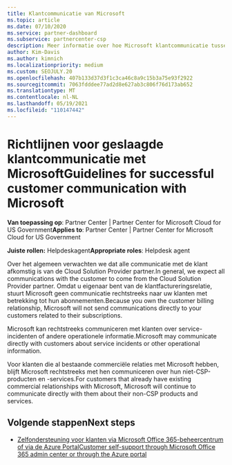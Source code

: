 ```yaml
---
title: Klantcommunicatie van Microsoft
ms.topic: article
ms.date: 07/10/2020
ms.service: partner-dashboard
ms.subservice: partnercenter-csp
description: Meer informatie over hoe Microsoft klantcommunicatie tussen klanten en partners verwacht in het Cloud Solution Provider programma.
author: Kim-Davis
ms.author: kimnich
ms.localizationpriority: medium
ms.custom: SEOJULY.20
ms.openlocfilehash: 407b133d37d3f1c3ca46c8a9c15b3a75e93f2922
ms.sourcegitcommit: 7063fdddee77ad2d8e627ab3c806f76d173ab652
ms.translationtype: MT
ms.contentlocale: nl-NL
ms.lasthandoff: 05/19/2021
ms.locfileid: "110147442"
---
```

# <a name="guidelines-for-successful-customer-communication-with-microsoft"></a><span data-ttu-id="5a972-103">Richtlijnen voor geslaagde klantcommunicatie met Microsoft</span><span class="sxs-lookup"><span data-stu-id="5a972-103">Guidelines for successful customer communication with Microsoft</span></span>

<span data-ttu-id="5a972-104">**Van toepassing op**: Partner Center | Partner Center for Microsoft Cloud for US Government</span><span class="sxs-lookup"><span data-stu-id="5a972-104">**Applies to**: Partner Center | Partner Center for Microsoft Cloud for US Government</span></span>

<span data-ttu-id="5a972-105">**Juiste rollen:** Helpdeskagent</span><span class="sxs-lookup"><span data-stu-id="5a972-105">**Appropriate roles**: Helpdesk agent</span></span>

<span data-ttu-id="5a972-106">Over het algemeen verwachten we dat alle communicatie met de klant afkomstig is van de Cloud Solution Provider partner.</span><span class="sxs-lookup"><span data-stu-id="5a972-106">In general, we expect all communications with the customer to come from the Cloud Solution Provider partner.</span></span> <span data-ttu-id="5a972-107">Omdat u eigenaar bent van de klantfactureringsrelatie, stuurt Microsoft geen communicatie rechtstreeks naar uw klanten met betrekking tot hun abonnementen.</span><span class="sxs-lookup"><span data-stu-id="5a972-107">Because you own the customer billing relationship, Microsoft will not send communications directly to your customers related to their subscriptions.</span></span>

<span data-ttu-id="5a972-108">Microsoft kan rechtstreeks communiceren met klanten over service-incidenten of andere operationele informatie.</span><span class="sxs-lookup"><span data-stu-id="5a972-108">Microsoft may communicate directly with customers about service incidents or other operational information.</span></span>

<span data-ttu-id="5a972-109">Voor klanten die al bestaande commerciële relaties met Microsoft hebben, blijft Microsoft rechtstreeks met hen communiceren over hun niet-CSP-producten en -services.</span><span class="sxs-lookup"><span data-stu-id="5a972-109">For customers that already have existing commercial relationships with Microsoft, Microsoft will continue to communicate directly with them about their non-CSP products and services.</span></span>

## <a name="next-steps"></a><span data-ttu-id="5a972-110">Volgende stappen</span><span class="sxs-lookup"><span data-stu-id="5a972-110">Next steps</span></span>

- [<span data-ttu-id="5a972-111">Zelfondersteuning voor klanten via Microsoft Office 365-beheercentrum of via de Azure Portal</span><span class="sxs-lookup"><span data-stu-id="5a972-111">Customer self-support through Microsoft Office 365 admin center or through the Azure portal</span></span>](customer-self-support.md)